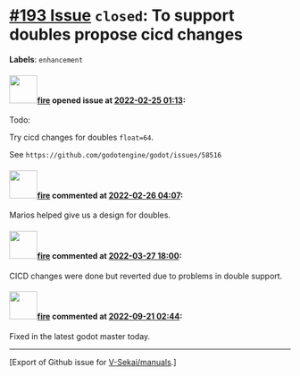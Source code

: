 # [\#193 Issue](https://github.com/V-Sekai/manuals/issues/193) `closed`: To support doubles propose cicd changes
**Labels**: `enhancement`


#### <img src="https://avatars.githubusercontent.com/u/32321?u=c2e06a3d2b49a467aa907e54aa259516440267cc&v=4" width="50">[fire](https://github.com/fire) opened issue at [2022-02-25 01:13](https://github.com/V-Sekai/manuals/issues/193):

Todo: 

Try cicd changes for doubles `float=64`.

See `https://github.com/godotengine/godot/issues/58516`

#### <img src="https://avatars.githubusercontent.com/u/32321?u=c2e06a3d2b49a467aa907e54aa259516440267cc&v=4" width="50">[fire](https://github.com/fire) commented at [2022-02-26 04:07](https://github.com/V-Sekai/manuals/issues/193#issuecomment-1051559498):

Marios helped give us a design for doubles.

#### <img src="https://avatars.githubusercontent.com/u/32321?u=c2e06a3d2b49a467aa907e54aa259516440267cc&v=4" width="50">[fire](https://github.com/fire) commented at [2022-03-27 18:00](https://github.com/V-Sekai/manuals/issues/193#issuecomment-1079985003):

CICD changes were done but reverted due to problems in double support.

#### <img src="https://avatars.githubusercontent.com/u/32321?u=c2e06a3d2b49a467aa907e54aa259516440267cc&v=4" width="50">[fire](https://github.com/fire) commented at [2022-09-21 02:44](https://github.com/V-Sekai/manuals/issues/193#issuecomment-1253137440):

Fixed in the latest godot master today.


-------------------------------------------------------------------------------



[Export of Github issue for [V-Sekai/manuals](https://github.com/V-Sekai/manuals).]
